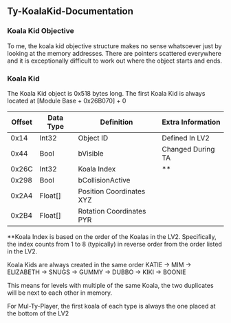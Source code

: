 ## Ty-KoalaKid-Documentation

### Koala Kid Objective

To me, the koala kid objective structure makes no sense whatsoever just by looking at the memory addresses.
There are pointers scattered everywhere and it is exceptionally difficult to work out where the object starts and ends.

### Koala Kid

The Koala Kid object is 0x518 bytes long.
The first Koala Kid is always located at [Module Base + 0x26B070] + 0

|Offset|Data Type|Definition|Extra Information|
|---|---|---|---|
|0x14|Int32|Object ID|Defined In LV2|
|0x44|Bool|bVisible|Changed During TA|
|0x26C|Int32|Koala Index|\*\*|
|0x298|Bool|bCollisionActive||
|0x2A4|Float[]|Position Coordinates XYZ||
|0x2B4|Float[]|Rotation Coordinates PYR||

\*\*Koala Index is based on the order of the Koalas in the LV2. Specifically, the index counts from 1 to 8 (typically) in reverse order from the order listed in the LV2.

Koala Kids are always created in the same order
KATIE -> MIM -> ELIZABETH -> SNUGS -> GUMMY -> DUBBO -> KIKI -> BOONIE

This means for levels with multiple of the same Koala, the two duplicates will be next to each other in memory.

For Mul-Ty-Player, the first koala of each type is always the one placed at the bottom of the LV2
